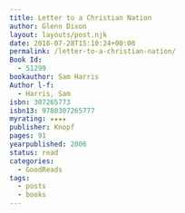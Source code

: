 ```yaml
---
title: Letter to a Christian Nation
author: Glenn Dixon
layout: layouts/post.njk
date: 2018-07-28T15:10:24+00:00
permalink: /letter-to-a-christian-nation/
Book Id:
  - 51299
bookauthor: Sam Harris
Author l-f:
  - Harris, Sam
isbn: 307265773
isbn13: 9780307265777
myrating: ★★★★
publisher: Knopf
pages: 91
yearpublished: 2006
status: read
categories:
  - GoodReads
tags:
  - posts
  - books
---
```

